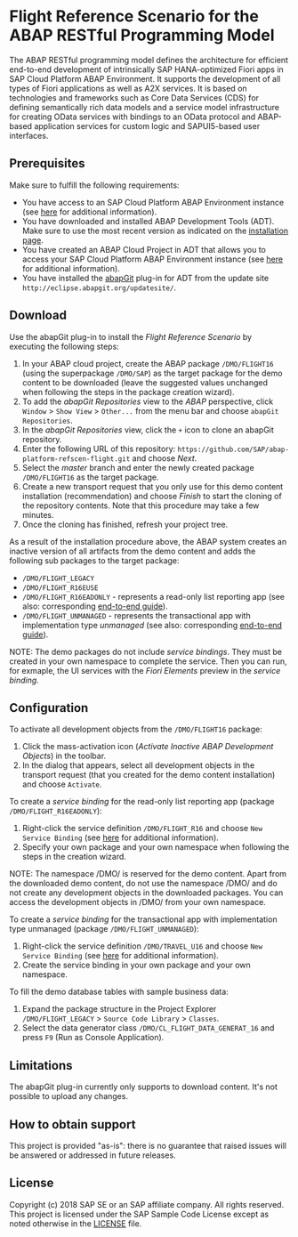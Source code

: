 # Flight Reference Scenario for the ABAP RESTful Programming Model
The ABAP RESTful programming model defines the architecture for efficient end-to-end development of intrinsically SAP HANA-optimized Fiori apps in SAP Cloud Platform ABAP Environment. It supports the development of all types of Fiori applications as well as A2X services. It is based on technologies and frameworks such as Core Data Services (CDS) for defining semantically rich data models and a service model infrastructure for creating OData services with bindings to an OData protocol and ABAP-based application services for custom logic and SAPUI5-based user interfaces.

## Prerequisites
Make sure to fulfill the following requirements:
* You have access to an SAP Cloud Platform ABAP Environment instance (see [here](https://blogs.sap.com/2018/09/04/sap-cloud-platform-abap-environment) for additional information).
* You have downloaded and installed ABAP Development Tools (ADT). Make sure to use the most recent version as indicated on the [installation page](https://tools.hana.ondemand.com/#abap). 
* You have created an ABAP Cloud Project in ADT that allows you to access your SAP Cloud Platform ABAP Environment instance (see [here](https://help.sap.com/viewer/5371047f1273405bb46725a417f95433/Cloud/en-US/99cc54393e4c4e77a5b7f05567d4d14c.html) for additional information).
* You have installed the [abapGit](https://github.com/abapGit/eclipse.abapgit.org) plug-in for ADT from the update site `http://eclipse.abapgit.org/updatesite/`.

## Download
Use the abapGit plug-in to install the <em>Flight Reference Scenario</em> by executing the following steps:
1. In your ABAP cloud project, create the ABAP package `/DMO/FLIGHT16` (using the superpackage `/DMO/SAP`) as the target package for the demo content to be downloaded (leave the suggested values unchanged when following the steps in the package creation wizard).
2. To add the <em>abapGit Repositories</em> view to the <em>ABAP</em> perspective, click `Window` > `Show View` > `Other...` from the menu bar and choose `abapGit Repositories`.
3. In the <em>abapGit Repositories</em> view, click the `+` icon to clone an abapGit repository.
4. Enter the following URL of this repository: `https://github.com/SAP/abap-platform-refscen-flight.git` and choose <em>Next</em>.
5. Select the <em>master</em> branch and enter the newly created package `/DMO/FLIGHT16` as the target package.
6. Create a new transport request that you only use for this demo content installation (recommendation) and choose <em>Finish</em> to start the cloning of the repository contents. Note that this procedure may take a few minutes.
7. Once the cloning has finished, refresh your project tree.

As a result of the installation procedure above, the ABAP system creates an inactive version of all artifacts from the demo content and adds the following sub packages to the target package:
* `/DMO/FLIGHT_LEGACY`
* `/DMO/FLIGHT_R16EUSE`
* `/DMO/FLIGHT_R16EADONLY` - represents a read-only list reporting app (see also: corresponding [end-to-end guide](https://help.sap.com/viewer/c0d02c4330c34b3abca88bdd57eaccfc/Cloud/en-US/a1243bff462b4ee3a03e2bb6fc30e015.html)).
* `/DMO/FLIGHT_UNMANAGED` - represents the transactional app with implementation type <em>unmanaged</em> (see also: corresponding [end-to-end guide](https://help.sap.com/viewer/c0d02c4330c34b3abca88bdd57eaccfc/Cloud/en-US/971e03cd952a47458e57f87fc566a8f3.html)).

NOTE: The demo packages do not include <em>service bindings</em>. They must be created in your own namespace to complete the service. 
Then you can run, for exmaple, the UI services with the <em>Fiori Elements</em> preview in the <em>service binding</em>.

## Configuration
To activate all development objects from the `/DMO/FLIGHT16` package: 
1. Click the mass-activation icon (<em>Activate Inactive ABAP Development Objects</em>) in the toolbar.  
2. In the dialog that appears, select all development objects in the transport request (that you created for the demo content installation) and choose `Activate`.

To create a <em>service binding</em> for the read-only list reporting app (package `/DMO/FLIGHT_R16EADONLY`):
1. Right-click the service definition `/DMO/FLIGHT_R16` and choose `New Service Binding` (see [here](https://help.sap.com/viewer/c0d02c4330c34b3abca88bdd57eaccfc/Cloud/en-US/6709cab6cb5b4c01b28463d760429a9a.html) for additional information). 
2. Specify your own package and your own namespace when following the steps in the creation wizard.

NOTE: The namespace /DMO/ is reserved for the demo content. Apart from the downloaded demo content, do not use the namespace /DMO/ and do not create any development objects in the downloaded packages. You can access the development objects in /DMO/ from your own namespace.

To create a <em>service binding</em> for the transactional app with implementation type unmanaged (package `/DMO/FLIGHT_UNMANAGED`): 
1. Right-click the service definition `/DMO/TRAVEL_U16` and choose `New Service Binding` (see [here](https://help.sap.com/viewer/c0d02c4330c34b3abca88bdd57eaccfc/Cloud/en-US/9cda72a7bd9e476b8696f625da404605.html) for additional information). 
2. Create the service binding in your own package and your own namespace. 

To fill the demo database tables with sample business data:
1. Expand the package structure in the Project Explorer `/DMO/FLIGHT_LEGACY` > `Source Code Library` > `Classes`.
2. Select the data generator class `/DMO/CL_FLIGHT_DATA_GENERAT_16` and press `F9` (Run as Console Application). 

## Limitations
The abapGit plug-in currently only supports to download content. It's not possible to upload any changes.

## How to obtain support
This project is provided "as-is": there is no guarantee that raised issues will be answered or addressed in future releases.

## License
Copyright (c) 2018 SAP SE or an SAP affiliate company. All rights reserved.
This project is licensed under the SAP Sample Code License except as noted otherwise in the [LICENSE](LICENSE) file.
